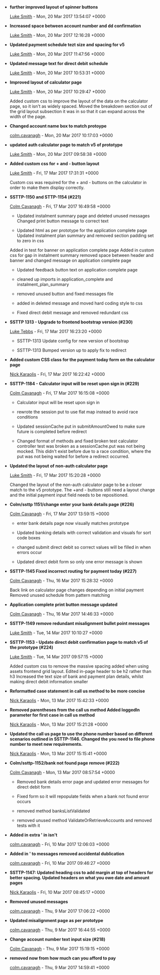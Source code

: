 
* __further improved layout of spinner buttons__

    [Luke Smith](mailto:luke.smith@digital.hmrc.gov.uk) - Mon, 20 Mar 2017 13:54:07 +0000
    
    

* __Increased space between account number and dd confirmation__

    [Luke Smith](mailto:luke.smith@digital.hmrc.gov.uk) - Mon, 20 Mar 2017 12:16:28 +0000
    
    

* __Updated payment schedule tezt size and spacing for v5__

    [Luke Smith](mailto:luke.smith@digital.hmrc.gov.uk) - Mon, 20 Mar 2017 11:47:56 +0000
    
    

* __Updated message text for direct debit schedule__

    [Luke Smith](mailto:luke.smith@digital.hmrc.gov.uk) - Mon, 20 Mar 2017 10:53:31 +0000
    
    

* __Improved layout of calculator page__

    [Luke Smith](mailto:luke.smith@digital.hmrc.gov.uk) - Mon, 20 Mar 2017 10:29:47 +0000
    
    Added custom css to improve the layout of the data on the calculator page, so
    it isn&#39;t as widely spaced. Moved the breakdown section out of the grid layout
    subsection it was in so that it can expand across the width of the page.
    

* __Changed account name box to match protoype__

    [colm.cavanagh](mailto:colm.cavanagh@digital.hmrc.gov.uk) - Mon, 20 Mar 2017 10:17:03 +0000
    
    

* __updated auth calculator page to match v5 of prototype__

    [Luke Smith](mailto:luke.smith@digital.hmrc.gov.uk) - Mon, 20 Mar 2017 09:58:38 +0000
    
    

* __Added custom css for + and - button layout__

    [Luke Smith](mailto:luke.smith@digital.hmrc.gov.uk) - Fri, 17 Mar 2017 17:31:31 +0000
    
    Custom css was required for the + and - buttons on the calculator in order to
    make them display correctly.
    

* __SSTTP-1150 and STTP-1154 (#221)__

    [Colm Cavanagh](mailto:colm.m.cavanagh@gmail.com) - Fri, 17 Mar 2017 16:49:58 +0000
    
    * Updated instalment summary page and deleted unused messages
     Changed print button message to correct text
    
    * Updated html as per prototype for the application complete page
     Updated instalment plan summary and removed section padding set to zero in css
    
     Added in test for banner on application complete page
     Added in custom css for gap in instalment summary
     removed space between header and banner and changed message on application
    complete page
    
    * Updated feedback button text on application complete page
    
    * cleaned up imports in application_complete and instalment_plan_summary
    
    * removed unused button and fixed messages file
    
    * added in deleted message and moved hard coding style to css
    
    * Fixed direct debit message and removed redundant css
    

* __SSTTP 1313 - Upgrade to frontend bootstrap version (#230)__

    [Luke Tebbs](mailto:hmrclt@users.noreply.github.com) - Fri, 17 Mar 2017 16:23:20 +0000
    
    * SSTTP-1313 Update config for new version of bootstrap
    
    * SSTTP-1313 Bumped version up to apply fix to redirect
    

* __Added custom CSS class for the payment today form on the calculator page__

    [Nick Karaolis](mailto:nick.karaolis@digital.hmrc.gov.uk) - Fri, 17 Mar 2017 16:22:42 +0000
    
    

* __SSTTP-1184 - Calculator input will be reset upon sign in (#229)__

    [Colm Cavanagh](mailto:colm.m.cavanagh@gmail.com) - Fri, 17 Mar 2017 16:15:08 +0000
    
    * Calculator input will be reset upon sign in
    
    * rewrote the session put to use flat map instead to avoid race conditions
    
    * Updated sessionCache put in submitAmountOwed to make sure future is completed
    before redirect
    
    * Changed format of methods and fixed broken test
     calculator controller test was broken as a sessionCache.put was
    not being
    mocked. This didn&#39;t exist before due to a race condition,
    where the put was
    not being waited for before a redirect occurred.
    

* __Updated the layout of non-auth calculator page__

    [Luke Smith](mailto:luke.smith@digital.hmrc.gov.uk) - Fri, 17 Mar 2017 15:20:28 +0000
    
    Changed the layout of the non-auth calculator page to be a closer match to the
    v5 prototype. The +and - buttons still need a layout change and the initial
    payment input field needs to be repositioned.
    

* __Colm/ssttp 1151/change enter your bank details page (#226)__

    [Colm Cavanagh](mailto:colm.m.cavanagh@gmail.com) - Fri, 17 Mar 2017 13:59:15 +0000
    
    * enter bank details page now visually matches prototype
    
    * Updated banking details with correct validation and visuals for sort code
    boxes
    
    * changed submit direct debit so correct values will be filled in when errors
    occur
    
    * Updated direct debit form so only one error message is shown
    

* __SSTTP-1145 Fixed incorrect routing for payment today (#227)__

    [Colm Cavanagh](mailto:colm.m.cavanagh@gmail.com) - Thu, 16 Mar 2017 15:28:32 +0000
    
    Back link on calculator page changes depending on initial payment
     Removed unused schedule from pattern matching

* __Application complete print button message updated__

    [Colm Cavanagh](mailto:colm.m.cavanagh@gmail.com) - Thu, 16 Mar 2017 14:46:33 +0000
    
    

* __SSTTP-1149 remove redundant misalignment bullet point messages__

    [Luke Smith](mailto:luke.smith@digital.hmrc.gov.uk) - Tue, 14 Mar 2017 10:10:27 +0000
    
    

* __SSTTP-1153 - Update direct debit confirmation page to match v5 of the prototype (#224)__

    [Luke Smith](mailto:lukesmudgesmith@gmail.com) - Tue, 14 Mar 2017 09:57:15 +0000
    
    Added custom css to remove the massive spacing added when using assets frontend
    grid layout.
    Edited in-page header to be h2 rather than h3
    Increased the text
    size of bank and payment plan details, whilst making direct debit
    information
    smaller

* __Reformatted case statement in call us method to be more concise__

    [Nick Karaolis](mailto:nick.karaolis@digital.hmrc.gov.uk) - Mon, 13 Mar 2017 15:42:33 +0000
    
    

* __Removed parentheses from the call us method Added loggedIn parameter for first case in call us method__

    [Nick Karaolis](mailto:nick.karaolis@digital.hmrc.gov.uk) - Mon, 13 Mar 2017 15:21:28 +0000
    
    

* __Updated the call us page to use the phone number based on different scenarios outlined in SSTTP-1146. Changed the you need to file phone number to meet new requirements.__

    [Nick Karaolis](mailto:nick.karaolis@digital.hmrc.gov.uk) - Mon, 13 Mar 2017 15:15:41 +0000
    
    

* __Colm/ssttp-1152/bank not found page remove (#222)__

    [Colm Cavanagh](mailto:colm.m.cavanagh@gmail.com) - Mon, 13 Mar 2017 08:57:54 +0000
    
    * Removed bank details error page and updated error messages for direct debit
    form
    
    * Fixed form so it will repopulate fields when a bank not found error occurs
    
    * removed method banksListValidated
    
    * removed unused method ValidateOrRetrieveAccounts and removed tests with it

* __Added in extra &#39; in isn&#39;t__

    [colm.cavanagh](mailto:colm.cavanagh@digital.hmrc.gov.uk) - Fri, 10 Mar 2017 12:06:03 +0000
    
    

* __Added in &#39; to messages removed accidental dublication__

    [colm.cavanagh](mailto:colm.cavanagh@digital.hmrc.gov.uk) - Fri, 10 Mar 2017 09:46:27 +0000
    
    

* __SSTTP-1147: Updated heading css to add margin at top of headers for better spacing. Updated headers on what you owe date and amount pages__

    [Nick Karaolis](mailto:nick.karaolis@digital.hmrc.gov.uk) - Fri, 10 Mar 2017 08:45:17 +0000
    
    

* __Removed unused messages__

    [colm.cavanagh](mailto:colm.cavanagh@digital.hmrc.gov.uk) - Thu, 9 Mar 2017 17:06:22 +0000
    
    

* __Updated misalignment page as per prototype__

    [colm.cavanagh](mailto:colm.cavanagh@digital.hmrc.gov.uk) - Thu, 9 Mar 2017 16:44:55 +0000
    
    

* __Change account number text input size (#218)__

    [Colm Cavanagh](mailto:colm.m.cavanagh@gmail.com) - Thu, 9 Mar 2017 15:19:15 +0000
    
    

* __removed now from how much can you afford to pay__

    [colm.cavanagh](mailto:colm.cavanagh@digital.hmrc.gov.uk) - Thu, 9 Mar 2017 14:59:41 +0000
    
    


